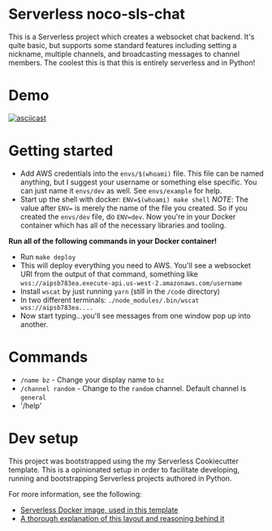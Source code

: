 # Serverless noco-sls-chat

This is a Serverless project which creates a websocket chat backend. It's quite basic, but supports
some standard features including setting a nickname, multiple channels, and broadcasting messages
to channel members. The coolest this is that this is entirely serverless and in Python!


# Demo

[![asciicast](https://asciinema.org/a/O1ya9VitrkhH1lQVCqxbJsV6P.svg)](https://asciinema.org/a/O1ya9VitrkhH1lQVCqxbJsV6P)

# Getting started

- Add AWS credentials into the `envs/$(whoami)` file. This file can be named anything, but I
  suggest your username or something else specific. You can just name it `envs/dev` as well. See
  `envs/example` for help.
- Start up the shell with docker: `ENV=$(whoami) make shell` *NOTE*: The value after `ENV=` is merely
  the name of the file you created. So if you created the `envs/dev` file, do `ENV=dev`. Now you're
  in your Docker container which has all of the necessary libraries and tooling.
  
**Run all of the following commands in your Docker container!**

- Run `make deploy`
- This will deploy everything you need to AWS. You'll see a websocket URI from the output of that command, something like
  `wss://aipsb783ea.execute-api.us-west-2.amazonaws.com/username`
- Install `wscat` by just running `yarn` (still in the `/code` directory)
- In two different terminals: `./node_modules/.bin/wscat wss://aipsb783ea....`
- Now start typing...you'll see messages from one window pop up into another.

# Commands

- `/name bz` - Change your display name to `bz`
- `/channel random` - Change to the `random` channel. Default channel is `general`
- '/help'

# Dev setup

This project was bootstrapped using the my Serverless Cookiecutter template. This is a
opinionated setup in order to facilitate developing, running and bootstrapping Serverless projects
authored in Python.

For more information, see the following:

- [Serverless Docker image, used in this template](https://github.com/brianz/serverless)
- [A thorough explanation of this layout and reasoning behind it](http://blog.brianz.bz/post/structuring-serverless-applications-with-python/)
